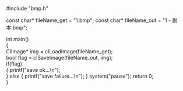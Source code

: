 #include "bmp.h"  

const char* fileName_get = "1.bmp";
const char* fileName_out = "1 - 副本.bmp";

int main()  
{  
	ClImage* img = clLoadImage(fileName_get);  
	bool flag = clSaveImage(fileName_out, img);  
	if(flag)  
	{
		printf("save ok...\n");  
	}
	else
	{
		printf("save failure...\n");
	}
	system("pause");
	return 0;  
}  
